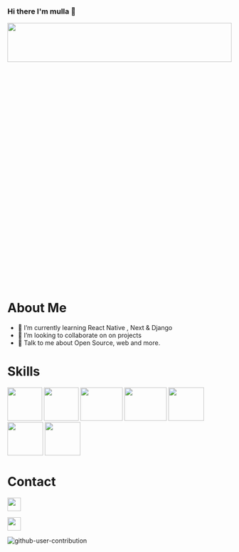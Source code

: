 ### Hi there I'm mulla  👋
  
<img src="https://img-4.linternaute.com/ydOJ9ShDqMTUsQISL9WPZUXWiJE=/1240x/smart/1aa3d057b96a4d63972364cea1eaeaa1/ccmcms-linternaute/1723142.jpg"  height="15%" width="100%"></img>

# About Me 
- 🌱 I’m currently learning React Native , Next & Django 
- 👯 I’m looking to collaborate on on projects
- 💬 Talk to me about Open Source, web and more.

# Skills 
<img src="https://cdn.icon-icons.com/icons2/2107/PNG/512/file_type_php_icon_130266.png"  height="75" width="78"></img>
<img src="https://symfony.com/logos/symfony_black_03.png"  height="75" width="78"/></img>
<img src="https://www.datocms-assets.com/45470/1631110818-logo-react-js.png" height="75" width="95"></img>
<img src="https://miro.medium.com/v2/resize:fit:588/1*15CYVZdpsxir8KLdxEZytg.png" height="75" width="95"></img>
<img src="https://cdn.pixabay.com/photo/2024/01/31/04/37/javascript-8543231_1280.png" height="75" width="80"></img>
<img src="https://upload.wikimedia.org/wikipedia/commons/thumb/c/c3/Python-logo-notext.svg/640px-Python-logo-notext.svg.png" height="75" width="80"></img>
<img src="https://blog.alexdevero.com/wp-content/uploads/2018/12/react-native-expo-how-to-build-your-first-mobile-app.jpg" height="75" width="80"></img>

# Contact
<a href="https://m2x.alwaysdata.net/cv/"><img src="https://lesautrespossibles.fr/wp-content/uploads/2020/06/kisspng-computer-icons-web-browser-desktop-wallpaper-scala-free-high-quality-site-internet-icon-5ab11bffbf12b5.5624271815215564797826-300x300.png" height="30" width="30"></img></a>

<a href="https://www.linkedin.com/in/moulaili-saidi-92888a151?"><img src="https://cdn-icons-png.flaticon.com/512/174/174857.png" height="30" width="30"></img></a>


<!--
**Moulayli/Moulayli** is a ✨ _special_ ✨ repository because its `README.md` (this file) appears on your GitHub profile.

Here are some ideas to get you started:

- 🔭 I’m currently working on ...
- 🌱 I’m currently learning ...
- 👯 I’m looking to collaborate on ...
- 🤔 I’m looking for help with ...
- 💬 Ask me about ...
- 📫 How to reach me: ...
- 😄 Pronouns: ...
- ⚡ Fun fact: ...
-->
![github-user-contribution](https://user-images.githubusercontent.com/91431031/176120260-f133bfd5-cb7c-4f7e-9651-f8d59a477041.svg)


